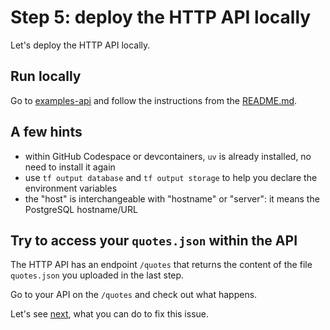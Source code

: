 # Step 5: deploy the HTTP API locally

Let's deploy the HTTP API locally.

## Run locally

Go to [examples-api](../examples-api/) and follow the instructions from the [README.md](../examples-api/README.md).

## A few hints

- within GitHub Codespace or devcontainers, `uv` is already installed, no need to install it again
- use `tf output database` and `tf output storage` to help you declare the environment variables
- the "host" is interchangeable with "hostname" or "server": it means the PostgreSQL hostname/URL

## Try to access your `quotes.json` within the API

The HTTP API has an endpoint `/quotes` that returns the content of the file `quotes.json` you uploaded in the last step.

Go to your API on the `/quotes` and check out what happens.

Let's see [next](./STEP_6.md), what you can do to fix this issue.
